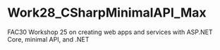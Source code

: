 # Work28_CSharpMinimalAPI_Max
FAC30 Workshop 25 on creating web apps and services with ASP.NET Core, minimal API, and .NET
